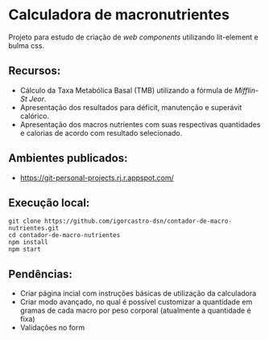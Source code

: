# Calculadora de macronutrientes

Projeto para estudo de criação de _web components_ utilizando lit-element e bulma css.

## Recursos:
- Cálculo da Taxa Metabólica Basal (TMB) utilizando a fórmula de _Mifflin-St Jeor_.
- Apresentação dos resultados para déficit, manutenção e superávit calórico.
- Apresentação dos macros nutrientes com suas respectivas quantidades e calorias de acordo com resultado selecionado.

## Ambientes publicados:
- https://git-personal-projects.rj.r.appspot.com/

## Execução local:
```
git clone https://github.com/igorcastro-dsn/contador-de-macro-nutrientes.git
cd contador-de-macro-nutrientes
npm install
npm start
```

## Pendências:
- Criar página incial com instruções básicas de utilização da calculadora
- Criar modo avançado, no qual é possível customizar a quantidade em gramas de cada macro por peso corporal (atualmente a quantidade é fixa)
- Validações no form
